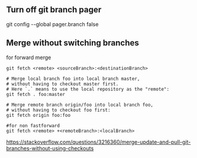 ## Turn off git branch pager

git config --global pager.branch false

## Merge without switching branches

for forward merge

```
git fetch <remote> <sourceBranch>:<destinationBranch>

# Merge local branch foo into local branch master,
# without having to checkout master first.
# Here `.` means to use the local repository as the "remote":
git fetch . foo:master

# Merge remote branch origin/foo into local branch foo,
# without having to checkout foo first:
git fetch origin foo:foo

#for non fastforward
git fetch <remote> +<remoteBranch>:<localBranch>
```

https://stackoverflow.com/questions/3216360/merge-update-and-pull-git-branches-without-using-checkouts
